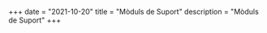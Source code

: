 +++
date        = "2021-10-20"
title       = "Mòduls de Suport"
description = "Mòduls de Suport"
+++


